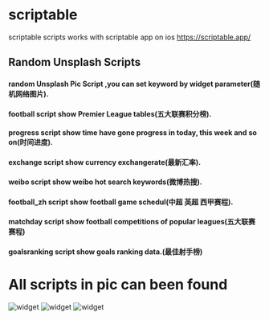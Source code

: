 # scriptable
scriptable scripts works with scriptable app on ios https://scriptable.app/
## Random Unsplash Scripts
#### random Unsplash Pic Script ,you can set keyword by widget parameter(随机网络图片).
#### football script show Premier League tables(五大联赛积分榜).
#### progress script show time have gone progress in today, this week and so on(时间进度).
#### exchange script show currency exchangerate(最新汇率).
#### weibo script show weibo hot search keywords(微博热搜).
#### football_zh script show football game schedul(中超 英超 西甲赛程).
#### matchday script show football competitions of popular leagues(五大联赛赛程)
#### goalsranking script show goals ranking data.(最佳射手榜)

# All scripts in pic can been found 

![widget](https://github.com/Juniorchen2012/scriptable/blob/master/overall_300x649.png?raw=true)
![widget](https://github.com/Juniorchen2012/scriptable/blob/master/en.png?raw=true)
![widget](https://github.com/Juniorchen2012/scriptable/blob/master/zh.png?raw=true)
